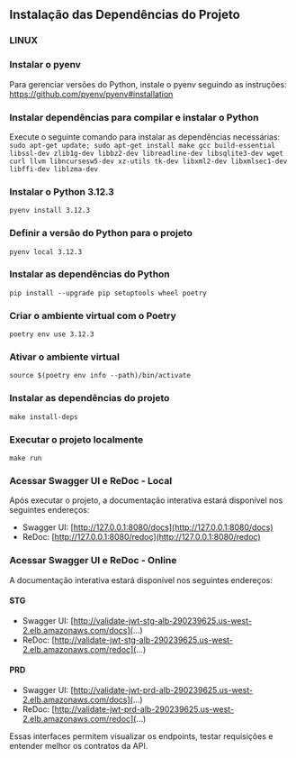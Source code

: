 ## Instalação das Dependências do Projeto

### LINUX

### Instalar o pyenv
Para gerenciar versões do Python, instale o pyenv seguindo as instruções:
https://github.com/pyenv/pyenv#installation

### Instalar dependências para compilar e instalar o Python
Execute o seguinte comando para instalar as dependências necessárias:
`sudo apt-get update; sudo apt-get install make gcc build-essential libssl-dev zlib1g-dev libbz2-dev libreadline-dev libsqlite3-dev wget curl llvm libncursesw5-dev xz-utils tk-dev libxml2-dev libxmlsec1-dev libffi-dev liblzma-dev`

### Instalar o Python 3.12.3
`pyenv install 3.12.3`

### Definir a versão do Python para o projeto
`pyenv local 3.12.3`

### Instalar as dependências do Python
`pip install --upgrade pip setuptools wheel poetry`

### Criar o ambiente virtual com o Poetry
`poetry env use 3.12.3`

### Ativar o ambiente virtual
`source $(poetry env info --path)/bin/activate`

### Instalar as dependências do projeto
`make install-deps`

### Executar o projeto localmente
`make run`

### Acessar Swagger UI e ReDoc - Local

Após executar o projeto, a documentação interativa estará disponível nos seguintes endereços:

- Swagger UI: [http://127.0.0.1:8080/docs](http://127.0.0.1:8080/docs)
- ReDoc: [http://127.0.0.1:8080/redoc](http://127.0.0.1:8080/redoc)

### Acessar Swagger UI e ReDoc - Online

A documentação interativa estará disponível nos seguintes endereços:

#### STG
- Swagger UI: [http://validate-jwt-stg-alb-290239625.us-west-2.elb.amazonaws.com/docs](...)
- ReDoc: [http://validate-jwt-stg-alb-290239625.us-west-2.elb.amazonaws.com/redoc](...)

#### PRD
- Swagger UI: [http://validate-jwt-prd-alb-290239625.us-west-2.elb.amazonaws.com/docs](...)
- ReDoc: [http://validate-jwt-prd-alb-290239625.us-west-2.elb.amazonaws.com/redoc](...)

Essas interfaces permitem visualizar os endpoints, testar requisições e entender melhor os contratos da API.

